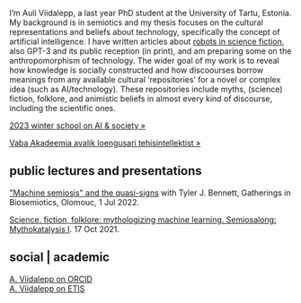 

I’m Auli Viidalepp, a last year PhD student at the University of Tartu, Estonia. My background is in semiotics and my thesis focuses on the cultural representations and beliefs about technology, specifically the concept of artificial intelligence. I have written articles about [robots in science fiction](https://doi.org/10.22503/inftars.XX.2020.4.2), also GPT-3 and its public reception (in print), and am preparing some on the anthropomorphism of technology. The wider goal of my work is to reveal how knowledge is socially constructed and how discoourses borrow meanings from any available cultural ‘repositories’ for a novel or complex idea (such as AI/technology). These repositories include myths, (science) fiction, folklore, and animistic beliefs in almost every kind of discourse, including the scientific ones.

[2023 winter school on AI & society »](/teaching/ai-society/)

[Vaba Akadeemia avalik loengusari tehisintellektist »](/loengusari-tehisintellektist/)


## public lectures and presentations

["Machine semiosis" and the quasi-signs](https://www.youtube.com/watch?v=tj9V1Cak_-8) with Tyler J. Bennett, Gatherings in Biosemiotics, Olomouc, 1 Jul 2022.

[Science, fiction, folklore: mythologizing machine learning. Semiosalong: Mythokatalysis I](https://www.youtube.com/watch?v=kmfXFkbVWRM&ab_channel=Semiosalong). 17 Oct 2021.


## social | academic

[A. Viidalepp on ORCID](https://orcid.org/0000-0002-6206-5681)<br>
[A. Viidalepp on ETIS](https://www.etis.ee/CV/Auli_Viidalepp/eng)

